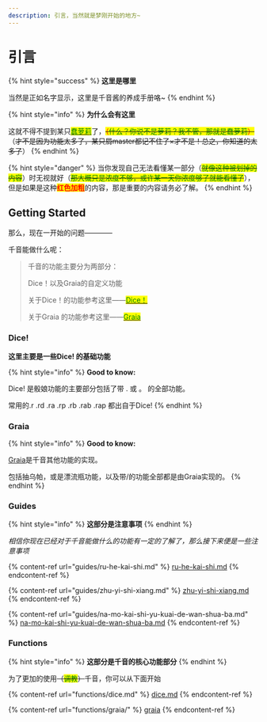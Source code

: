 ```yaml
---
description: 引言，当然就是梦刚开始的地方~
---
```


# 引言

{% hint style="success" %}
**这里是哪里**

当然是正如名字显示，这里是千音酱的养成手册咯\~
{% endhint %}

{% hint style="info" %}
**为什么会有这里**

这就不得不提到某只[<mark style="color:green;">蠢萝莉</mark>](https://github.com/RainChain-Zero)了，~~<mark style="color:red;">（</mark><mark style="color:green;">什么？你说不是萝莉？我不管，那就是蠢萝莉</mark><mark style="color:red;">）</mark>~~（~~才不是因为功能太多了，某只屑master都记不住了×才不是！总之，你知道的太多了~~）
{% endhint %}

{% hint style="danger" %}
当你发现自己无法看懂某一部分（~~<mark style="color:green;">就像这种被划掉的内容</mark>~~）时无视就好（~~<mark style="color:green;">那大概只是浓度不够，或许某一天你浓度够了就能看懂了</mark>~~），但是如果是这种<mark style="color:red;">**红色加粗**</mark>的内容，那是重要的内容请务必了解。
{% endhint %}

## Getting Started

那么，现在一开始的问题————

千音能做什么呢：

> 千音的功能主要分为两部分：
>
> Dice！以及Graia的自定义功能
>
> 关于Dice！的功能参考这里——[<mark style="color:green;">Dice！</mark>](./#dice)  <mark style="color:green;"></mark> &#x20;
>
> 关于Graia  的功能参考这里——[<mark style="color:green;">Graia</mark>](./#graia)<mark style="color:green;"></mark>

### Dice!

**这里主要是一些Dice! 的基础功能**

{% hint style="info" %}
**Good to know:**&#x20;

Dice! 是骰娘功能的主要部分包括了带 . 或 。 的全部功能。

常用的.r .rd .ra .rp .rb .rab .rap 都出自于Dice!
{% endhint %}

### Graia

{% hint style="info" %}
**Good to know:**

[Graia](https://github.com/GraiaProject/Ariadne)是千音其他功能的实现。

包括抽乌帕，或是漂流瓶功能，以及带/的功能全部都是由Graia实现的。
{% endhint %}

### Guides

{% hint style="info" %}
**这部分是注意事项**
{% endhint %}

_相信你现在已经对于千音能做什么的功能有一定的了解了，那么接下来便是一些注意事项_

{% content-ref url="guides/ru-he-kai-shi.md" %}
[ru-he-kai-shi.md](guides/ru-he-kai-shi.md)
{% endcontent-ref %}

{% content-ref url="guides/zhu-yi-shi-xiang.md" %}
[zhu-yi-shi-xiang.md](guides/zhu-yi-shi-xiang.md)
{% endcontent-ref %}

{% content-ref url="guides/na-mo-kai-shi-yu-kuai-de-wan-shua-ba.md" %}
[na-mo-kai-shi-yu-kuai-de-wan-shua-ba.md](guides/na-mo-kai-shi-yu-kuai-de-wan-shua-ba.md)
{% endcontent-ref %}

### Functions

{% hint style="info" %}
**这部分是千音的核心功能部分**
{% endhint %}

为了更加的使用~~（<mark style="color:green;">调教</mark>）~~千音，你可以从下面开始

{% content-ref url="functions/dice.md" %}
[dice.md](functions/dice.md)
{% endcontent-ref %}

{% content-ref url="functions/graia/" %}
[graia](functions/graia/)
{% endcontent-ref %}
